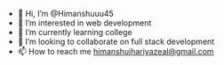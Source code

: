 - 👋 Hi, I’m @Himanshuuu45
- 👀 I’m interested in web development
- 🌱 I’m currently learning college
- 💞️ I’m looking to collaborate on full stack development
- 📫 How to reach me himanshujhariyazeal@gmail.com

<!---
Himanshuuu45/Himanshuuu45 is a ✨ special ✨ repository because its `README.md` (this file) appears on your GitHub profile.
You can click the Preview link to take a look at your changes.
--->

